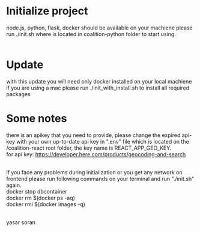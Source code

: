 # Initialize project
node.js, python, flask, docker should be available on your machiene
please run ./init.sh where is located in coalition-python folder to start using.<br /><br />

# Update
with this update you will need only docker installed on your local machiene
if you are using a mac please run ./init_with_install.sh to install all required packages 

# Some notes
there is an apikey that you need to provide, please change the expired api-key with your own up-to-date api key in ".env" file which is located on the /coalition-react root folder, the key name is REACT_APP_GEO_KEY.<br />
for api key: https://developer.here.com/products/geocoding-and-search<br /><br />

if you face any problems during initialization or you get any network on frontend please run following commands on your terminal and run "./init.sh" again.<br />
docker stop dbcontainer<br />
docker rm $(docker ps -aq)<br />
docker rmi $(docker images -q)<br /><br />

yasar soran